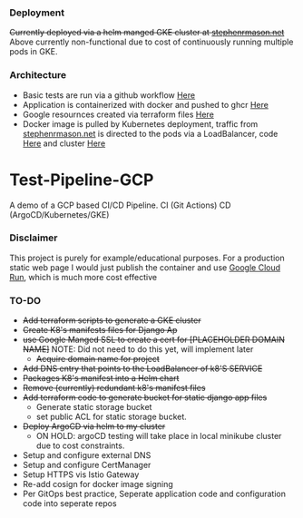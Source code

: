 ### Deployment
~~Currently deployed via a helm manged GKE cluster at [stephenrmason.net](http://www.stephenrmason.net)~~
Above currently non-functional due to cost of continuously running multiple pods in GKE.

### Architecture
- Basic tests are run via a github workflow [Here](https://github.com/IsNoble/Test-Pipeline-GCP/blob/main/.github/workflows/python-app.yml)
- Application is containerized with docker and pushed to ghcr [Here](https://github.com/IsNoble/Test-Pipeline-GCP/blob/main/.github/workflows/docker-publish.yml)
- Google resournces created via terraform files [Here](https://github.com/IsNoble/Test-Pipeline-GCP/tree/v0.5.0/terraform)
- Docker image is pulled by Kubernetes deployment, traffic from [stephenrmason.net](www.stephenrmason.net) is directed to the pods via a LoadBalancer, code [Here](https://github.com/IsNoble/Test-Pipeline-GCP/blob/main/tpGCPdjangoapp/tpgcpdjangoapp.yaml) and cluster [Here](https://console.cloud.google.com/kubernetes/clusters/details/us-central1/simple-autopilot-public-cluster/details?project=smason-test-pipeline-gcp)


# Test-Pipeline-GCP
A demo of a GCP based CI/CD Pipeline.
CI (Git Actions)
CD (ArgoCD/Kubernetes/GKE)

### Disclaimer
This project is purely for example/educational purposes. For a production static web page I would just publish the container and use [Google Cloud Run](https://cloud.google.com/run?hl=en), which is much more cost effective

### TO-DO
- ~~Add terraform scripts to generate a GKE cluster~~
- ~~Create K8's manifests files for Django Ap~~
- ~~use Google Manged SSL to create a cert for [PLACEHOLDER DOMAIN NAME]~~ NOTE: Did not need to do this yet, will implement later
  - ~~Acquire domain name for project~~
- ~~Add DNS entry that points to the LoadBalancer of k8'S SERVICE~~
- ~~Packages K8's manifest into a Helm chart~~
- ~~Remove (currently) redundant k8's manifest files~~
- ~~Add terraform code to generate bucket for static django app files~~
  - Generate static storage bucket
  - set public ACL for static storage bucket.
- ~~Deploy ArgoCD via helm to my cluster~~
  - ON HOLD: argoCD testing will take place in local minikube cluster due to cost constraints. 
- Setup and configure external DNS
- Setup and configure CertManager
- Setup HTTPS vis Istio Gateway
- Re-add cosign for docker image signing
- Per GitOps best practice, Seperate application code and configuration code into seperate repos


